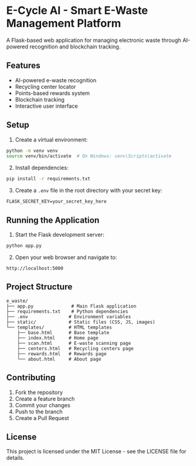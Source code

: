 # E-Cycle AI - Smart E-Waste Management Platform

A Flask-based web application for managing electronic waste through AI-powered recognition and blockchain tracking.

## Features

- AI-powered e-waste recognition
- Recycling center locator
- Points-based rewards system
- Blockchain tracking
- Interactive user interface

## Setup

1. Create a virtual environment:
```bash
python -m venv venv
source venv/bin/activate  # On Windows: venv\Scripts\activate
```

2. Install dependencies:
```bash
pip install -r requirements.txt
```

3. Create a `.env` file in the root directory with your secret key:
```
FLASK_SECRET_KEY=your_secret_key_here
```

## Running the Application

1. Start the Flask development server:
```bash
python app.py
```

2. Open your web browser and navigate to:
```
http://localhost:5000
```

## Project Structure

```
e_waste/
├── app.py              # Main Flask application
├── requirements.txt    # Python dependencies
├── .env               # Environment variables
├── static/            # Static files (CSS, JS, images)
└── templates/         # HTML templates
    ├── base.html      # Base template
    ├── index.html     # Home page
    ├── scan.html      # E-waste scanning page
    ├── centers.html   # Recycling centers page
    ├── rewards.html   # Rewards page
    └── about.html     # About page
```

## Contributing

1. Fork the repository
2. Create a feature branch
3. Commit your changes
4. Push to the branch
5. Create a Pull Request

## License

This project is licensed under the MIT License - see the LICENSE file for details. 